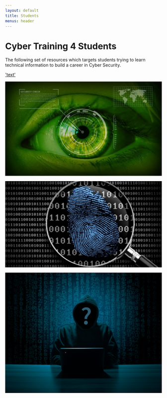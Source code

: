 ```yaml
---
layout: default
title: Students
menus: header
---
```


# Cyber Training 4 Students

The following set of resources which targets students trying to learn technical information to build a career in Cyber Security.

['text'](blueteam.md)

![Blue Team](../assets/blueteam.jpg)

![DFIR](../assets/dfir.png)

![Red Team](../assets/redteam.jpg)